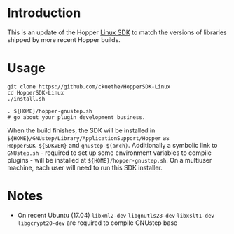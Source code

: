 # Introduction

This is an update of the Hopper
[Linux SDK](https://www.hopperapp.com/blog/?p=150) to match the versions
of libraries shipped by more recent Hopper builds.

# Usage

```
git clone https://github.com/ckuethe/HopperSDK-Linux
cd HopperSDK-Linux
./install.sh

. ${HOME}/hopper-gnustep.sh
# go about your plugin development business.
```

When the build finishes, the SDK will be installed in
`${HOME}/GNUstep/Library/ApplicationSupport/Hopper` as
`HopperSDK-${SDKVER}` and `gnustep-$(arch)`. Additionally a symbolic
link to `GNUstep.sh` - required to set up some environment variables
to compile plugins - will be installed at `${HOME}/hopper-gnustep.sh`.
On a multiuser machine, each user will need to run this SDK installer.

# Notes
* On recent Ubuntu (17.04) `libxml2-dev` `libgnutls28-dev` `libxslt1-dev`
`libgcrypt20-dev` are required to compile GNUstep base

